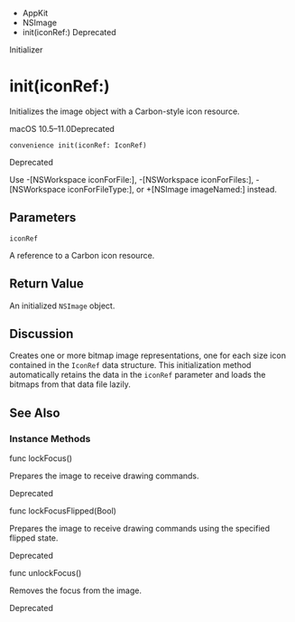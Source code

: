 

- AppKit
- NSImage
-  init(iconRef:) Deprecated

Initializer

# init(iconRef:)

Initializes the image object with a Carbon-style icon resource.

macOS 10.5–11.0Deprecated

``` source
convenience init(iconRef: IconRef)
```

Deprecated

Use -\[NSWorkspace iconForFile:\], -\[NSWorkspace iconForFiles:\], -\[NSWorkspace iconForFileType:\], or +\[NSImage imageNamed:\] instead.

## Parameters 

`iconRef`  

A reference to a Carbon icon resource.

## Return Value

An initialized `NSImage` object.

## Discussion

Creates one or more bitmap image representations, one for each size icon contained in the `IconRef` data structure. This initialization method automatically retains the data in the `iconRef` parameter and loads the bitmaps from that data file lazily.

## See Also

### Instance Methods

func lockFocus()

Prepares the image to receive drawing commands.

Deprecated

func lockFocusFlipped(Bool)

Prepares the image to receive drawing commands using the specified flipped state.

Deprecated

func unlockFocus()

Removes the focus from the image.

Deprecated

